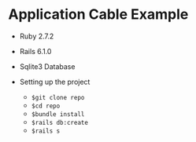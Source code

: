 # Application Cable Example

* Ruby 2.7.2

* Rails 6.1.0

* Sqlite3 Database

* Setting up the project

  * `$git clone repo`
  * `$cd repo`
  * `$bundle install`
  * `$rails db:create`
  * `$rails s`


